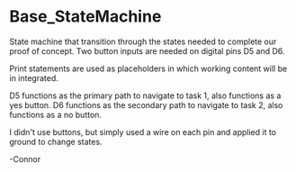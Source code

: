 # Base_StateMachine
State machine that transition through the states needed to complete our proof of concept. Two button inputs are needed on digital pins D5 and D6.

Print statements are used as placeholders in which working content will be in integrated.

D5 functions as the primary path to navigate to task 1, also functions as a yes button.
D6 functions as the secondary path to navigate to task 2, also functions as a no button.

I didn't use buttons, but simply used a wire on each pin and applied it to ground to change states.

-Connor

